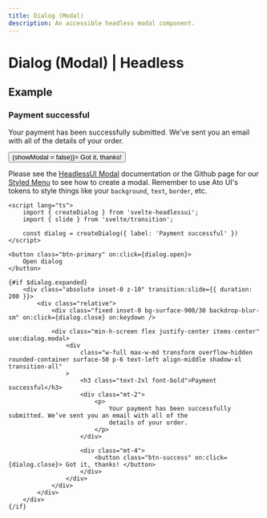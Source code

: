 ```yaml
---
title: Dialog (Modal)
description: An accessible headless modal component.
---
```


<script>
    import Usage from '../Usage.svelte';
    import PropsTable from './PropsTable.svelte';
    import docs from '$lib/components/modal/Modal.svelte?raw&sveld';
    import Modal from '$lib/components/modal/Modal.svelte';

    let showModal = false;
</script>

# Dialog (Modal) | Headless

## Example

<Usage padding="py-20">
    <Modal bind:showModal buttonText="Open dialog" zIndex="z-999">
        <div
            class="w-full max-w-md transform overflow-hidden rounded-container surface-50 p-6 text-left align-middle shadow-xl transition-all"
        >
            <h3 class="text-2xl font-bold">Payment successful</h3>
            <div class="mt-2">
                <p>
                    Your payment has been successfully submitted. We’ve sent you an email with all of the
                    details of your order.
                </p>
            </div>
            <div class="mt-4">
                <button class="btn-success" on:click={() => (showModal = false)}> Got it, thanks! </button>
            </div>
        </div>
    </Modal>
</Usage>

Please see the [HeadlessUI Modal](https://captaincodeman.github.io/svelte-headlessui/dialog/) documentation or the Github page for our [Styled Menu](https://github.com/bennymi/ato-ui/blob/main/src/lib/components/modal/Modal.svelte) to see how to create a modal. Remember to use Ato UI's tokens to style things like your `background`, `text`, `border`, etc.

```svelte
<script lang="ts">
	import { createDialog } from 'svelte-headlessui';
    import { slide } from 'svelte/transition';

    const dialog = createDialog({ label: 'Payment successful' })
</script>

<button class="btn-primary" on:click={dialog.open}>
	Open dialog
</button>

{#if $dialog.expanded}
	<div class="absolute inset-0 z-10" transition:slide={{ duration: 200 }}>
		<div class="relative">
			<div class="fixed inset-0 bg-surface-900/30 backdrop-blur-sm" on:click={dialog.close} on:keydown />

			<div class="min-h-screen flex justify-center items-center" use:dialog.modal>
				<div
                    class="w-full max-w-md transform overflow-hidden rounded-container surface-50 p-6 text-left align-middle shadow-xl transition-all"
                >
                    <h3 class="text-2xl font-bold">Payment successful</h3>
                    <div class="mt-2">
                        <p>
                            Your payment has been successfully submitted. We’ve sent you an email with all of the
                            details of your order.
                        </p>
                    </div>

                    <div class="mt-4">
                        <button class="btn-success" on:click={dialog.close}> Got it, thanks! </button>
                    </div>
                </div>
			</div>
		</div>
	</div>
{/if}
```